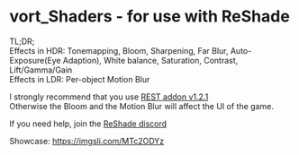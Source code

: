 # vort_Shaders - for use with ReShade

TL;DR; \
Effects in HDR: Tonemapping, Bloom, Sharpening, Far Blur, Auto-Exposure(Eye Adaption), White balance, Saturation, Contrast, Lift/Gamma/Gain \
Effects in LDR: Per-object Motion Blur

I strongly recommend that you use [REST addon v1.2.1](https://github.com/4lex4nder/ReshadeEffectShaderToggler/releases/tag/v1.2.1) \
Otherwise the Bloom and the Motion Blur will affect the UI of the game.

If you need help, join the [ReShade discord](https://discord.com/invite/PrwndfH)

Showcase: https://imgsli.com/MTc2ODYz
